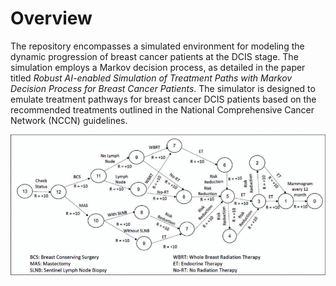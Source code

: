 # Overview

The repository encompasses a simulated environment for modeling the dynamic progression of breast cancer patients at the DCIS stage. The simulation employs a Markov decision process, as detailed in the paper titled *Robust AI-enabled Simulation of Treatment Paths with Markov Decision Process for Breast Cancer Patients*. The simulator is designed to emulate treatment pathways for breast cancer DCIS patients based on the recommended treatments outlined in the National Comprehensive Cancer Network (NCCN) guidelines.

![alt image](treatment_pathway.jpg "Title")